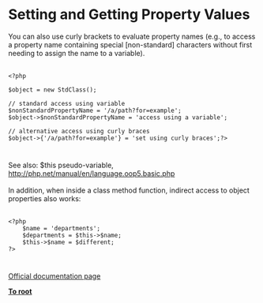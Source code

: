 # Setting and Getting Property Values



You can also use curly brackets to evaluate property names (e.g., to access a property name containing special [non-standard] characters without first needing to assign the name to a variable).<br><br>

```
<?php

$object = new StdClass();

// standard access using variable
$nonStandardPropertyName = '/a/path?for=example';
$object->$nonStandardPropertyName = 'access using a variable';

// alternative access using curly braces
$object->{'/a/path?for=example'} = 'set using curly braces';?>
```
  

#

See also: $this pseudo-variable, http://php.net/manual/en/language.oop5.basic.php<br><br>In addition, when inside a class method function, indirect access to object properties also works:<br><br>

```
<?php
    $name = 'departments';
    $departments = $this->$name;
    $this->$name = $different;
?>
```
  

#

[Official documentation page](https://www.php.net/manual/en/sdo.sample.getset.php)

**[To root](/README.md)**